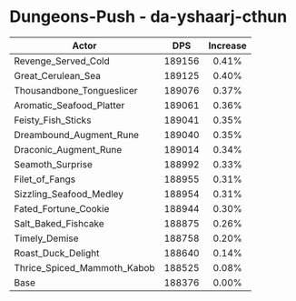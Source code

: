 # Dungeons-Push - da-yshaarj-cthun
| Actor | DPS | Increase |
|---|:---:|:---:|
|Revenge_Served_Cold|189156|0.41%|
|Great_Cerulean_Sea|189125|0.40%|
|Thousandbone_Tongueslicer|189076|0.37%|
|Aromatic_Seafood_Platter|189061|0.36%|
|Feisty_Fish_Sticks|189041|0.35%|
|Dreambound_Augment_Rune|189040|0.35%|
|Draconic_Augment_Rune|189014|0.34%|
|Seamoth_Surprise|188992|0.33%|
|Filet_of_Fangs|188955|0.31%|
|Sizzling_Seafood_Medley|188954|0.31%|
|Fated_Fortune_Cookie|188944|0.30%|
|Salt_Baked_Fishcake|188875|0.26%|
|Timely_Demise|188758|0.20%|
|Roast_Duck_Delight|188640|0.14%|
|Thrice_Spiced_Mammoth_Kabob|188525|0.08%|
|Base|188376|0.00%|

